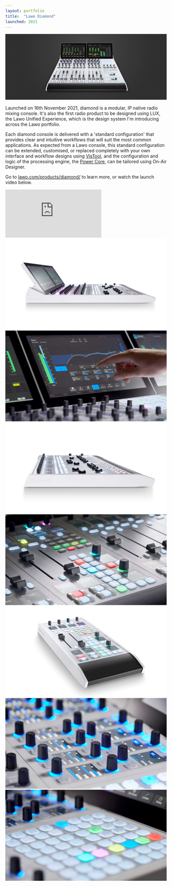 ```yaml
---
layout: portfolio
title:  "Lawo Diamond"
launched: 2021
---
```


<div class="post-image"><img src="/assets/images/portfolio/lawo-diamond/hero.jpg"></div>

Launched on 16th November 2021, diamond is a modular, IP native radio mixing console. It's also the first radio product to be designed using LUX, the Lawo Unified Experience, which is the design system I'm introducing across the Lawo portfolio.

Each diamond console is delivered with a 'standard configuration' that provides clear and intuitive workflows that will suit the most common applications. As expected from a Lawo console, this standard configuration can be extended, customised, or replaced completely with your own interface and workflow designs using [VisTool](https://lawo.com/products/vistool/), and the configuration and logic of the processing engine, the [Power Core](https://lawo.com/products/power-core/), can be tailored using On-Air Designer.

Go to [lawo.com/products/diamond/](https://lawo.com/products/diamond/) to learn more, or watch the launch video below.

<div class="post-video"><iframe src="https://www.youtube.com/embed/PBbeLQncIk8" title="YouTube video player" frameborder="0" allow="accelerometer; autoplay; clipboard-write; encrypted-media; gyroscope; picture-in-picture; web-share" allowfullscreen></iframe></div>

<div class="post-image"><img src="/assets/images/portfolio/lawo-diamond/diamond-side-2.jpg"></div>
<div class="post-image"><img src="/assets/images/portfolio/lawo-diamond/diamond-eq.jpg"></div>
<div class="post-image"><img src="/assets/images/portfolio/lawo-diamond/diamond-side.jpg"></div>
<div class="post-image"><img src="/assets/images/portfolio/lawo-diamond/diamond-combi-2.jpg"></div>
<div class="post-image"><img src="/assets/images/portfolio/lawo-diamond/diamond-combi-angle.jpg"></div>
<div class="post-image"><img src="/assets/images/portfolio/lawo-diamond/diamond-rotary.jpg"></div>
<div class="post-image"><img src="/assets/images/portfolio/lawo-diamond/diamond-user-buttons.jpg"></div>
